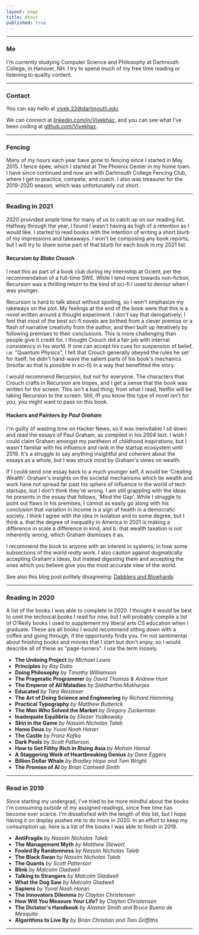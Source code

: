 ```yaml
---
layout: page
title: About
published: true
---
```


--------------------------------------------------------------------------------
### Me

I'm currently studying Computer Science and Philosophy at Dartmouth College, in Hanover, NH. I try to spend much of my free time reading or listening to quality content. 


--------------------------------------------------------------------------------
### Contact

You can say hello at [vivek.22@dartmouth.edu](mailto:vivek.22@dartmouth.edu?subject=I%20was%20reading%20your%20site%20and%20...)

We can connect at [linkedin.com/in/Vivekhaz](https://linkedin.com/in/vivekhaz), and you can see what I've been coding at [github.com/Vivekhaz](https://github.com/Vivekhaz).


--------------------------------------------------------------------------------
### Fencing

Many of my hours each year have gone to fencing since I started in May 2015. I fence épée, which I started at The Phoenix Center in my home town. I have since continued and now am with Dartmouth College Fencing Club, where I get to practice, compete, and coach. I also was treasurer for the 2019-2020 season, which was unfortunately cut short.

--------------------------------------------------------------------------------
### Reading in 2021
2020 proivided ample time for many of us to catch up on our reading list. Halfway through the year, I found I wasn't having as high of a retention as I would like. I started to read books with the intention of writing a short blurb of my impressions and takeaways. I won't be composing any book reports, but I will try to share some part of that blurb for each book in my 2021 list. 

#### __Recursion__ <cite> by Blake Crouch </cite>

I read this as part of a book club during my internship at Ocient, per the recommendation of a full-time SWE. While I tend more towards non-fiction, Recursion was a thrilling return to the kind of sci-fi I used to devour when I was younger.

Recursion is hard to talk about without spoiling, so I won't emphasize my takeways on the plot. My feelings at the end of the book were that this is a novel written around a thought experiment. I don't say that derogatively; I feel that most of the best sci-fi novels are birthed from a clever premise or a flash of narrative creativity from the author, and then built up iteratively by following premises to their conclusions. This is more challenging than people give it credit for. I thought Crouch did a fair job with internal consistency in his world. If one can accept his cues for suspension of belief, i.e. "Quantum Physics", I felt that Crouch generally obeyed the rules he set for itself; he didn't hand-wave the salient parts of his book's mechanics (insofar as that is possible in sci-fi) in a way that benefitted the story. 

I would recommend Recursion, but not for everyone. The characters that Crouch crafts in Recursion are tropes, and I get a sense that the book was written for the screen. This isn't a bad thing; from what I read, Netflix will be taking Recursion to the screen. Still, iff you know this type of novel isn't for you, you might want to pass on this book. 

#### __Hackers and Painters__ <cite> by Paul Graham </cite>

I'm guilty of wasting time on Hacker News, so it was inenvitable I sit down and read the essays of Paul Graham, as compiled in his 2004 text. I wish I could claim Graham amongst my pantheon of childhood inspirations, but I wasn't familiar with his influence and rank in the startup ecosystem until 2019. It's a struggle to say anything insightful and coherent about the essays as a whole, but I was struck most by Graham's views on wealth. 

If I could send one essay back to a much younger self, it would be 'Creating Wealth'. Graham's insights on the societal mechanisms which tie wealth and work have not spread far past his sphere of influence in the world of tech startups, but I don't think they're wrong. I am still grappling with the ideas he presents in the essay that follows, 'Mind the Gap'. While I struggle to point out flaws in his premises, I cannot as easily go along with his conclusion that variation in income is a sign of health in a democratic society. I think I agree with the idea in isolation and to some degree, but I think a. that the degree of inequality in America in 2021 is making a difference in scale a difference in kind, and b. that wealth taxation is not inherently wrong, which Graham dismisses it as. 

I recommend the book to anyone with an interest in systems; in how some subsections of the world *really* work. I also caution against dogmatically accepting Graham's ideas, but instead digesting them and accepting the ones which you believe give you the most accurate view of the world. 

See also this blog post politely disagreeing: [Dabblers and Blowhards](https://idlewords.com/2005/04/dabblers_and_blowhards.htm)


--------------------------------------------------------------------------------
### Reading in 2020
A list of the books I was able to complete in 2020. I thought it would be best to omit the technical books I read for now, but I will probably compile a list of O'Reilly books I used to supplement my liberal arts CS education when I graduate. These are all books I would recommend sitting down with a coffee and going through, if the opportunity finds you. I'm not sentimental about finishing books and movies that I start but don't enjoy, so I would describe all of these as "page-turners". I use the term loosely.

- __The Undoing Project__ <cite> by Michael Lewis </cite>
- __Principles__ <cite> by Ray Dalio </cite>
- __Doing Philosophy__ <cite> by Timothy Williamson </cite>
- __The Pragmatic Programmer__ <cite> by David Thomas & Andrew Hunt </cite>
- __The Emperor of All Maladies__ <cite> by Siddhartha Mukherjee </cite>
- __Educated__ <cite> by Tara Westover </cite>
- __The Art of Doing Science and Engineering__ <cite> by Richard Hamming </cite>
- __Practical Typography__ <cite> by Matthew Butterick </cite>
- __The Man Who Solved the Market__ <cite> by Gregory Zuckerman </cite>
- __Inadequate Equilibria__ <cite> by Eliezer Yudkowsky </cite>
- __Skin in the Game__ <cite> by Nassim Nicholas Taleb </cite>
- __Homo Deus__ <cite> by Yuval Noah Harari</cite>
- __The Castle__ <cite> by Franz Kafka </cite>
- __Dark Pools__  <cite> by Scott Patterson</cite>
- __How to Get Filthy Rich in Rising Asia__  <cite> by Mohsin Hamid </cite>
- __A Staggering Work of Heartbreaking Genius__  <cite> by Dave Eggers</cite>
- __Billion Dollar Whale__ <cite> by Bradley Hope and Tom Wright </cite>
- __The Promise of AI__  <cite> by Brian Cantwell Smith </cite> 

--------------------------------------------------------------------------------
### Read in 2019
Since starting my undergrad, I've tried to be more mindful about the books I'm consuming *outside* of my assigned readings, since free time has become ever scarce. I'm dissatisfied with the length of this list, but I hope having it on display pushes me to do more in 2020. In an effort to keep my consumption up, here is a list of the books I was able to finish in 2019.

- __AntiFragile__ <cite> by Nassim Nicholas Taleb </cite>
- __The Management Myth__ <cite> by Matthew Stewart </cite>
- __Fooled By Randomness__ <cite> by Nassim Nicholas Taleb </cite>
- __The Black Swan__ <cite> by Nassim Nicholas Taleb </cite>
- __The Quants__ <cite> by Scott Patterson </cite>
- __Blink__ <cite> by Malcolm Gladwell</cite> 
- __Talking to Strangers__ <cite> by Malcolm Gladwell</cite> 
- __What the Dog Saw__ <cite> by Malcolm Gladwell</cite> 
- __Sapiens__ <cite> by Yuval Noah Harari</cite>
- __The Innovators Dilemma__ <cite> by Clayton Christensen </cite>
- __How Will You Measure Your Life?__ <cite> by Clayton Christensen </cite>
- __The Dictator's Handbook__ <cite> by Alastair Smith and Bruce Bueno de Mesquita</cite>
- __Algorithms to Live By__ <cite> by Brian Christian and Tom Griffiths</cite>

--------------------------------------------------------------------------------
